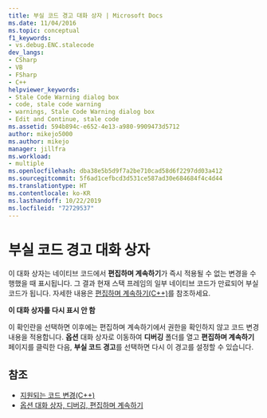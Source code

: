 ```yaml
---
title: 부실 코드 경고 대화 상자 | Microsoft Docs
ms.date: 11/04/2016
ms.topic: conceptual
f1_keywords:
- vs.debug.ENC.stalecode
dev_langs:
- CSharp
- VB
- FSharp
- C++
helpviewer_keywords:
- Stale Code Warning dialog box
- code, stale code warning
- warnings, Stale Code Warning dialog box
- Edit and Continue, stale code
ms.assetid: 594b894c-e652-4e13-a980-9909473d5712
author: mikejo5000
ms.author: mikejo
manager: jillfra
ms.workload:
- multiple
ms.openlocfilehash: dba38e5b5d9f7a2be710cad58d6f2297dd03a412
ms.sourcegitcommit: 5f6ad1cefbcd3d531ce587ad30e684684f4c4d44
ms.translationtype: HT
ms.contentlocale: ko-KR
ms.lasthandoff: 10/22/2019
ms.locfileid: "72729537"
---
```

# <a name="stale-code-warning-dialog-box"></a>부실 코드 경고 대화 상자

이 대화 상자는 네이티브 코드에서 **편집하며 계속하기**가 즉시 적용될 수 없는 변경을 수행했을 때 표시됩니다. 그 결과 현재 스택 프레임의 일부 네이티브 코드가 만료되어 부실 코드가 됩니다. 자세한 내용은 [편집하며 계속하기(C++)](edit-and-continue-visual-cpp.md)를 참조하세요.

**이 대화 상자를 다시 표시 안 함**

이 확인란을 선택하면 이후에는 편집하며 계속하기에서 권한을 확인하지 않고 코드 변경 내용을 적용합니다. **옵션** 대화 상자로 이동하여 **디버깅** 폴더를 열고 **편집하며 계속하기** 페이지를 클릭한 다음, **부실 코드 경고**를 선택하면 다시 이 경고를 설정할 수 있습니다.

## <a name="see-also"></a>참조

- [지원되는 코드 변경(C++)](supported-code-changes-cpp.md)
- [옵션 대화 상자, 디버깅, 편집하며 계속하기](edit-and-continue.md)